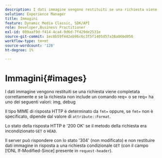 ```yaml
---
description: I dati immagine vengono restituiti se una richiesta viene completata correttamente e se la richiesta non include un comando req= o se req= ha uno dei seguenti valori img, debug.
solution: Experience Manager
title: Immagini
feature: Dynamic Media Classic, SDK/API
role: Developer,Business Practitioner
exl-id: 089aaf9d-f414-4ca4-9d6d-7f429de2531e
source-git-commit: 1ec8b59f442eb96c6c3f5f1405d57a38a86bd056
workflow-type: tm+mt
source-wordcount: '128'
ht-degree: 1%

---
```


# Immagini{#images}

I dati immagine vengono restituiti se una richiesta viene completata correttamente e se la richiesta non include un comando req= o se req= ha uno dei seguenti valori: img, debug

Il tipo MIME di risposta HTTP è determinato da `fmt=` oppure, se `fmt=` non è specificato, dipende dal valore di `attribute::Format`.

Lo stato della risposta HTTP è &#39;200 OK&#39; se il metodo della richiesta era incondizionato `GET` o `HEAD`.

Il server può rispondere con lo stato &#39;304&#39; (non modificato) e non restituire dati immagine in risposta a una richiesta condizionale `GET` (con il campo [!DNL If-Modified-Since] presente in `request-header`).
